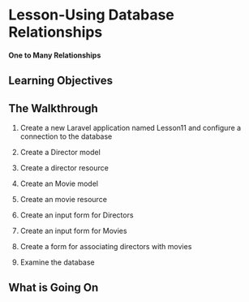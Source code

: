 <!-- enter lesson number and title below separated by hyphen-->
# Lesson-Using Database Relationships 
#### One to Many Relationships 

## Learning Objectives

## The Walkthrough

1. Create a new Laravel application named Lesson11 and configure a connection to the database 

2. Create a Director model 

3. Create a director resource 

4. Create an Movie model 

5. Create an movie resource

6. Create an input form for Directors 

7. Create an input form for Movies

8. Create a form for associating directors with movies

9. Examine the database 


## What is Going On
